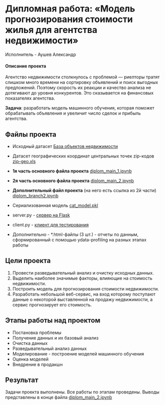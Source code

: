 # Дипломная работа: «Модель прогнозирования стоимости жилья для агентства недвижимости»
Исполнитель - Аушев Александр

#### Описание проекта

Агентство недвижимости столкнулось с проблемой — риелторы тратят слишком много времени на сортировку объявлений и поиск выгодных предложений. Поэтому скорость их реакции и качество анализа не дотягивают до уровня конкурентов. Это сказывается на финансовых показателях агентства.

**Задача**: разработать модель машинного обучения, которая поможет обрабатывать объявления и увеличит число сделок и прибыль агентства.

## Файлы проекта
+ Исходный датасет [База объектов недвижимости](https://drive.google.com/file/d/11-ZNNIdcQ7TbT8Y0nsQ3Q0eiYQP__NIW/view)
+ Датасет географических координат центральных точек zip-кодов [zip-geo.xls](https://github.com/veshua/diplom_sf/blob/main/zip_geo.xls)
+ **1я часть основного файла проекта** [diplom_main_1.ipynb](https://github.com/veshua/diplom_sf/blob/main/diplom_main_1.ipynb)
+ **2я часть основного файла проекта** [diplom_main_2.ipynb](https://github.com/veshua/diplom_sf/blob/main/diplom_main_2.ipynb)
+ **Дополнительный файл проекта** (на него есть ссылка из 2й части) [diplom_branch2.ipynb](https://github.com/veshua/diplom_sf/blob/main/diplom_branch2.ipynb)
+ Сериализованная модель [cat_model.pkl](https://github.com/veshua/diplom_sf/blob/main/cat_model.pkl)
+ server.py - [сервер на Flask](https://github.com/veshua/diplom_sf/blob/main/server.py)
+ client.py - [клиент для тестирования](https://github.com/veshua/diplom_sf/blob/main/client.py)

+ Дополнительно - *.html-файлы (3 шт.) - отчеты по данным, сформированный с помощью ydata-profiling на разных этапах работы

## Цели проекта

1. Провести разведывательный анализ и очистку исходных данных.
2. Выделить наиболее значимые факторы, влияющие на стоимость недвижимости.
3. Построить модель для прогнозирования стоимости недвижимости.
4. Разработать небольшой веб-сервис, на вход которому поступают данные
о некоторой выставленной на продажу недвижимости, а сервис прогнозирует его стоимость.

## Этапы работы над проектом
+ Постановка проблемы
+ Получение данных и их базовый анализ
+ Очистка данных
+ Разведывательный анализ данных
+ Моделирование - построение моделей машинного обучения
+ Оценка моделей
+ Внедрение в продакшн


## Результат
Задачи проекта выполнены. Все работы по этапам проведены.  Выводы представлены в конце файла [diplom_main_2.ipynb](https://github.com/veshua/diplom_sf/blob/main/diplom_main_2.ipynb)